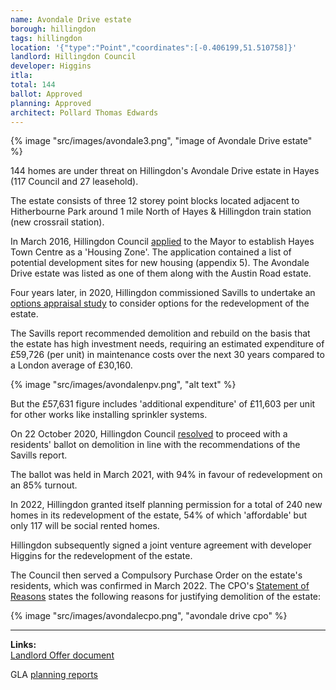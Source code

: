 ```yaml
---
name: Avondale Drive estate
borough: hillingdon
tags: hillingdon
location: '{"type":"Point","coordinates":[-0.406199,51.510758]}'
landlord: Hillingdon Council
developer: Higgins
itla: 
total: 144
ballot: Approved 
planning: Approved
architect: Pollard Thomas Edwards
---
```

{% image "src/images/avondale3.png", "image of Avondale Drive estate" %}

144 homes are under threat on Hillingdon's Avondale Drive estate in Hayes (117 Council and 27 leasehold).

The estate consists of three 12 storey point blocks located adjacent to Hitherbourne Park around 1 mile North of Hayes & Hillingdon train station (new crossrail station).

In March 2016, Hillingdon Council [applied](https://modgov.hillingdon.gov.uk/ieIssueDetails.aspx?IId=21017&Opt=3) to the Mayor to establish Hayes Town Centre as a 'Housing Zone'. The application contained a list of potential development sites for new housing (appendix 5). The Avondale Drive estate was listed as one of them along with the Austin Road estate.

Four years later, in 2020, Hillingdon commissioned Savills to undertake an [options appraisal study](https://modgov.hillingdon.gov.uk/documents/s49499/Appendix%201%20-%20Appraisal%20Report%20Austin%20Road.pdf) to consider options for the redevelopment of the estate.

The Savills report recommended demolition and rebuild on the basis that the estate has high investment needs, requiring an estimated expenditure of £59,726 (per unit) in maintenance costs over the next 30 years compared to a London average of £30,160. 

{% image "src/images/avondalenpv.png", "alt text" %}

But the £57,631 figure includes 'additional expenditure' of £11,603 per unit for other works like installing sprinkler systems.

On 22 October 2020, Hillingdon Council [resolved](https://modgov.hillingdon.gov.uk/ieListDocuments.aspx?CId=115&MeetingId=3834) to proceed with a residents' ballot on demolition in line with the recommendations of the Savills report.

The ballot was held in March 2021, with 94% in favour of redevelopment on an 85% turnout.

In 2022, Hillingdon granted itself planning permission for a total of 240 new homes in its redevelopment of the estate, 54% of which 'affordable' but only 117 will be social rented homes.

Hillingdon subsequently signed a joint venture agreement with developer Higgins for the redevelopment of the estate.

The Council then served a Compulsory Purchase Order on the estate's residents, which was confirmed in March 2022. The CPO's [Statement of Reasons](https://www.hillingdon.gov.uk/media/7717/Statement-of-Reasons/pdf/6aStatement_of_Reasons_-_Avondale_Drive_-_c.pdf?m=1638202424067) states the following reasons for justifying demolition of the estate:

{% image "src/images/avondalecpo.png", "avondale drive cpo" %}

---

__Links:__  
[Landlord Offer document](/images/AD_Estate_Landlord_Offer.pdf)

GLA [planning reports](https://planapps.london.gov.uk/planningapps/76551-APP-2021-4502)